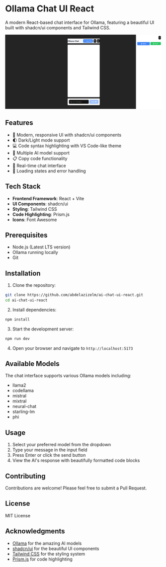 # Ollama Chat UI React

A modern React-based chat interface for Ollama, featuring a beautiful UI built with shadcn/ui components and Tailwind CSS.

![UI Screenshot](ui.png)

## Features

- 🎨 Modern, responsive UI with shadcn/ui components
- 🌓 Dark/Light mode support
- 💻 Code syntax highlighting with VS Code-like theme
- 🤖 Multiple AI model support
- 📋 Copy code functionality
- 💬 Real-time chat interface
- 🔄 Loading states and error handling

## Tech Stack

- **Frontend Framework**: React + Vite
- **UI Components**: shadcn/ui
- **Styling**: Tailwind CSS
- **Code Highlighting**: Prism.js
- **Icons**: Font Awesome

## Prerequisites

- Node.js (Latest LTS version)
- Ollama running locally
- Git

## Installation

1. Clone the repository:
```bash
git clone https://github.com/abdelazizelm/ai-chat-ui-react.git
cd ai-chat-ui-react
```

2. Install dependencies:
```bash
npm install
```

3. Start the development server:
```bash
npm run dev
```

4. Open your browser and navigate to `http://localhost:5173`

## Available Models

The chat interface supports various Ollama models including:
- llama2
- codellama
- mistral
- mixtral
- neural-chat
- starling-lm
- phi

## Usage

1. Select your preferred model from the dropdown
2. Type your message in the input field
3. Press Enter or click the send button
4. View the AI's response with beautifully formatted code blocks

## Contributing

Contributions are welcome! Please feel free to submit a Pull Request.

## License

MIT License

## Acknowledgments

- [Ollama](https://ollama.ai/) for the amazing AI models
- [shadcn/ui](https://ui.shadcn.com/) for the beautiful UI components
- [Tailwind CSS](https://tailwindcss.com/) for the styling system
- [Prism.js](https://prismjs.com/) for code highlighting
